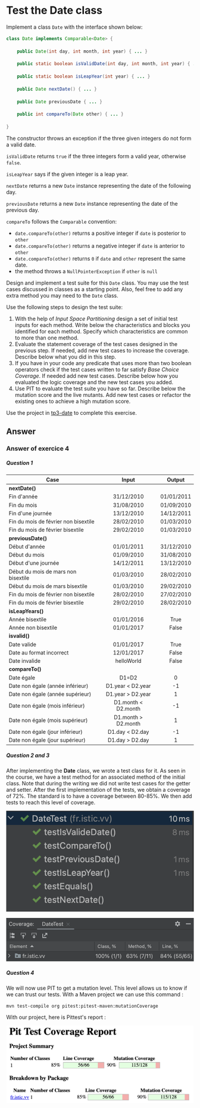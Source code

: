 # Test the Date class

Implement a class `Date` with the interface shown below:

```java
class Date implements Comparable<Date> {

    public Date(int day, int month, int year) { ... }

    public static boolean isValidDate(int day, int month, int year) { ... }

    public static boolean isLeapYear(int year) { ... }

    public Date nextDate() { ... }

    public Date previousDate { ... }

    public int compareTo(Date other) { ... }

}
```

The constructor throws an exception if the three given integers do not form a valid date.

`isValidDate` returns `true` if the three integers form a valid year, otherwise `false`.

`isLeapYear` says if the given integer is a leap year.

`nextDate` returns a new `Date` instance representing the date of the following day.

`previousDate` returns a new `Date` instance representing the date of the previous day.

`compareTo` follows the `Comparable` convention:

* `date.compareTo(other)` returns a positive integer if `date` is posterior to `other`
* `date.compareTo(other)` returns a negative integer if `date` is anterior to `other`
* `date.compareTo(other)` returns `0` if `date` and `other` represent the same date.
* the method throws a `NullPointerException` if `other` is `null` 

Design and implement a test suite for this `Date` class.
You may use the test cases discussed in classes as a starting point. 
Also, feel free to add any extra method you may need to the `Date` class.


Use the following steps to design the test suite:

1. With the help of *Input Space Partitioning* design a set of initial test inputs for each method. Write below the characteristics and blocks you identified for each method. Specify which characteristics are common to more than one method.
2. Evaluate the statement coverage of the test cases designed in the previous step. If needed, add new test cases to increase the coverage. Describe below what you did in this step.
3. If you have in your code any predicate that uses more than two boolean operators check if the test cases written to far satisfy *Base Choice Coverage*. If needed add new test cases. Describe below how you evaluated the logic coverage and the new test cases you added.
4. Use PIT to evaluate the test suite you have so far. Describe below the mutation score and the live mutants. Add new test cases or refactor the existing ones to achieve a high mutation score.

Use the project in [tp3-date](../code/tp3-date) to complete this exercise.

## Answer

### Answer of exercice 4
##### Question 1

| Case                                | Input         | Output    |  
| -------------                       |:-------------:|:---------:|
| **nextDate()**                          |               |           |
| Fin d'année                         | 31/12/2010    | 01/01/2011|
| Fin du mois                         | 31/08/2010    | 01/09/2010|
| Fin d'une journée                   | 13/12/2010    | 14/12/2011|
| Fin du mois de février non bisextile| 28/02/2010    | 01/03/2010|
| Fin du mois de février bisextile    | 29/02/2010    | 01/03/2010|
| **previousDate()**                      |               |           |
| Début d'année                       | 01/01/2011    | 31/12/2010|
| Début du mois                       | 01/09/2010    | 31/08/2010|
| Début d'une journée                 | 14/12/2011    | 13/12/2010|
| Début du mois de mars non bisextile | 01/03/2010    | 28/02/2010|
| Début du mois de mars bisextile     | 01/03/2010    | 29/02/2010|
| Fin du mois de février non bisextile| 28/02/2010    | 27/02/2010|
| Fin du mois de février bisextile    | 29/02/2010    | 28/02/2010|
| **isLeapYears()**                       |               |           |
| Année bisextile                     | 01/01/2016    | True      |
| Année non bisextile                 | 01/01/2017    | False     |
| **isvalid()**                           |               |           |
| Date valide                         | 01/01/2017    | True      |
| Date au format incorrect            | 12/01/2017    | False     |
| Date invalide                       | helloWorld    | False     |
| **compareTo()**                         |               |           |
| Date égale                          | D1=D2         | 0         |
| Date non égale (année inférieur)    | D1.year < D2.year | -1    |
| Date non égale (année supérieur)    | D1.year > D2.year | 1     |
| Date non égale (mois inférieur)     | D1.month < D2.month | -1  |
| Date non égale (mois supérieur)     | D1.month > D2.month | 1   |
| Date non égale (jour inférieur)     | D1.day < D2.day | -1      |
| Date non égale (jour supérieur)     | D1.day > D2.day | 1       |


##### Question 2 and 3
After implementing the **Date** class, we wrote a test class for it. As seen in the course, we have a test method for an associated method of the initial class. Note that during the writing we did not write test cases for the getter and setter. After the first implementation of the tests, we obtain a coverage of 72%.  The standard is to have a coverage between 80-85%. We then add tests to reach this level of coverage.

![](assets/testExos4.png "test")

![](assets/coverageExos4.png "coverage score")
##### Question 4
We will now use PIT to get a mutation level. This level allows us to know if we can trust our tests. With a Maven project we can use this command :
```
mvn test-compile org pitest:pitest-maven:mutationCoverage
```
With our project, here is Pittest's report :

![](assets/pitExos4.png "Pit's report.")

